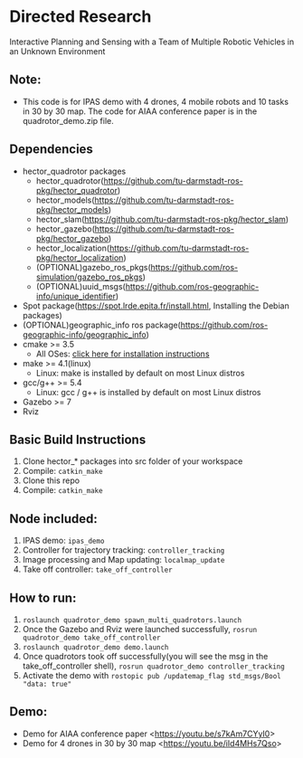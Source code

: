 # Directed Research
Interactive Planning and Sensing with a Team of Multiple Robotic Vehicles in an Unknown Environment

## Note:
- This code is for IPAS demo with 4 drones, 4 mobile robots and 10 tasks in 30 by 30 map. The code for AIAA conference paper is in the quadrotor_demo.zip file. 

## Dependencies

* hector_quadrotor packages
  * hector_quadrotor(https://github.com/tu-darmstadt-ros-pkg/hector_quadrotor)
  * hector_models(https://github.com/tu-darmstadt-ros-pkg/hector_models)
  * hector_slam(https://github.com/tu-darmstadt-ros-pkg/hector_slam)
  * hector_gazebo(https://github.com/tu-darmstadt-ros-pkg/hector_gazebo)
  * hector_localization(https://github.com/tu-darmstadt-ros-pkg/hector_localization)
  * (OPTIONAL)gazebo_ros_pkgs(https://github.com/ros-simulation/gazebo_ros_pkgs)
  * (OPTIONAL)uuid_msgs(https://github.com/ros-geographic-info/unique_identifier)
* Spot package(https://spot.lrde.epita.fr/install.html, Installing the Debian packages)
* (OPTIONAL)geographic_info ros package(https://github.com/ros-geographic-info/geographic_info)
* cmake >= 3.5
  * All OSes: [click here for installation instructions](https://cmake.org/install/)
* make >= 4.1(linux)
  * Linux: make is installed by default on most Linux distros
* gcc/g++ >= 5.4
  * Linux: gcc / g++ is installed by default on most Linux distros
* Gazebo >= 7
* Rviz

## Basic Build Instructions

1. Clone hector_* packages into src folder of your workspace
2. Compile: `catkin_make`
3. Clone this repo
4. Compile: `catkin_make`

## Node included:

1. IPAS demo: `ipas_demo`
2. Controller for trajectory tracking: `controller_tracking`
3. Image processing and Map updating: `localmap_update`
4. Take off controller: `take_off_controller`

## How to run:
1. `roslaunch quadrotor_demo spawn_multi_quadrotors.launch`
2. Once the Gazebo and Rviz were launched successfully, `rosrun quadrotor_demo take_off_controller`
3. `roslaunch quadrotor_demo demo.launch`
4. Once quadrotors took off successfully(you will see the msg in the take_off_controller shell), `rosrun quadrotor_demo controller_tracking`
5. Activate the demo with `rostopic pub /updatemap_flag std_msgs/Bool "data: true"`

## Demo:
- Demo for AIAA conference paper <<https://youtu.be/s7kAm7CYyI0>>
- Demo for 4 drones in 30 by 30 map <<https://youtu.be/iId4MHs7Qso>>
